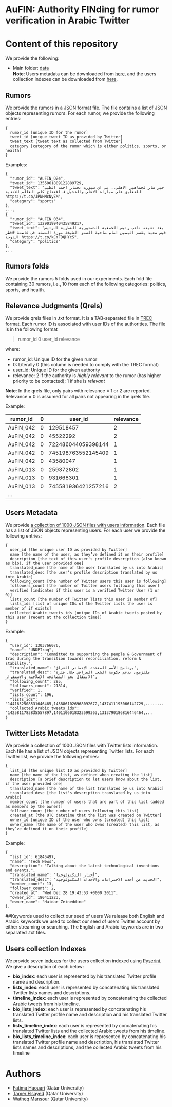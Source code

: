 # AuFIN: Authority FINding for rumor verification in Arabic Twitter
# Content of this repository
We provide the following:
* Main folder: [data](./data)   
  __Note__: Users metadata can be downloaded from [here](https://drive.google.com/drive/folders/1AzCwNq1IukK1Sm9je_SupDTauL-STYk4?usp=sharing), and the users collection indexes can be downloaded from [here](https://drive.google.com/drive/u/0/folders/1y0Fhc5IFNvdg0ZdUjS5lkBB9QZaEcQ7E). 	

## Rumors

We provide the rumors in a JSON format file. The file contains a list of JSON objects representing rumors. For each rumor, we provide the following entries:
```
{
  rumor_id [unique ID for the rumor]
  tweet_id [unique tweet ID as provided by Twitter]
  tweet_text [tweet text as collected from Twitter]
  category [category of the rumor which is either politics, sports, or health]
}
```
Examples:

```
{
  "rumor_id": "AuFIN_024",
  "tweet_id": 1355061889122889729,
  "tweet_text": "خبر سار لجماهير الاهلي.. بي ان سبورت تختار احمد الطيب للتعليق علي مباراة الاهلي والدحيل ف افتتاح كاس العالم للاندية https://t.co/JPNHMcNyZM",
  "category": "sports"
},
...,
{
  "rumor_id": "AuFIN_034",
  "tweet_id": 1329019940435849217,
  "tweet_text": "بعد تعينه نائب رئيس الجمعية الدستورية القطرية الرئيس قيس سعيد يقسم اليمين امام صاحبة السمو الشيخة موزة المسند فى عاصمة #قطر الدوحة https://t.co/kCYFDQHYcS",
  "category": "politics"
},
...

```
## Rumors folds
We provide the rumors 5 folds used in our experiments. Each fold file containing 30 rumors, i.e., 10 from each of the following categories: politics, sports, and health.

## Relevance Judgments (Qrels)

We provide qrels files in .txt format. It is a TAB-separated file in [TREC](https://trec.nist.gov/) format. Each rumor ID is associated with user IDs of the authorities. The file is in the following format
> rumor_id <TAB> 0 <TAB> user_id <TAB> relevance

where: <br/>
* rumor_id: Unique ID for the given rumor
* 0: Literally 0 (this column is needed to comply with the TREC format)
* user_id: Unique ID for the given authority
* relevance: 2 if the authority is _highly relevant_ to the rumor (has higher priority to be contacted); 1 if she is _relevant_

__Note__: In the qrels file, only pairs with relevance = 1 or 2 are reported. Relevance = 0 is assumed for all pairs not appearing in the qrels file.

Example:

| rumor_id | 0 | user_id | relevance |
|---|---|---|---|
| AuFIN_042 | 0 | 129518457  |  2 |
| AuFIN_042 | 0 | 45522292 |  2 |
| AuFIN_042 | 0 | 722486044059398144 | 1 |
| AuFIN_042 | 0 | 745198763552145409 | 1 |
| AuFIN_042 | 0 | 43580047 | 1 |
| AuFIN_013 | 0 | 259372802 | 1 |
| AuFIN_013 | 0 | 931668301 | 1 |
| AuFIN_013 | 0 | 745581936421257216 | 2 |
|... |

## Users Metadata

We provide [a collection of 1000 JSON files with users information](https://drive.google.com/drive/folders/1FQORc039HauQvlXORTr-MQI1EAlpDVAT?usp=sharing). Each file has a list of JSON objects representing users. For each user we provide the following entries: 
```
{
  user_id [the unique user ID as provided by Twitter]
  name [the name of the user, as they’ve defined it on their profile]
  description [the text of this user's profile description (also known as bio), if the user provided one]
  translated_name [the name of the user translated by us into Arabic]
  translated_desc [the user's profile description translated by us into Arabic]
  following_count [the number of Twitter users this user is following]
  followers_count [the number of Twitter users following this user]
  verified [indicates if this user is a verified Twitter User (1 or 0)]
  lists_count [the number of Twitter lists this user is member of]
  lists_ids [list of unique IDs of the Twitter lists the user is member of if exists]
  collected_Arabic_tweets_ids [unique IDs of Arabic tweets posted by this user (recent at the collection time)]  
}
```
Example:

```
{
  "user_id": 1303766076,
  "name": "UNDPIraq",
  "description": "Committed to supporting the people & Government of Iraq during the transition towards reconciliation, reform & stability.",
  "translated_name": "برنامج الأمم المتحدة الإنمائي العراق",
  "translated_desc": "ملتزمون بدعم حكومة الشعب العراقي خلال فترة الانتقال نحو المصالحة الإصلاحية والاستقرار",
  "following_count": 295,
  "followers_count": 21814,
  "verified": 1,
  "lists_count": 196,
  "lists_ids": "1441652508531646465,1438861026968092672,1437411195066142729,........
  "collected_Arabic_tweets_ids": "1425811783835557897,1401106018323599363,1313790186816446464,...
}
```
## Twitter Lists Metadata

We provide a collection of 1000 JSON files with Twitter lists information. Each file has a list of JSON objects representing Twitter lists. For each Twitter list, we provide the following entries: 
```
{
  list_id [the unique list ID as provided by Twitter]
  name [the name of the list, as defined when creating the list]
  description [a brief description to let users know about the list, if the user provided one]
  translated_name [the name of the list translated by us into Arabic]
  translated_desc [the list's description translated by us into Arabic]
  member_count [the number of users that are part of this list (added as members by the owner)]
  follower_count [the number of users following this list]
  created_at [the UTC datetime that the list was created on Twitter]
  owner_id [unique ID of the user who owns (created) this list]
  owner_name [the name of the user who owns (created) this list, as they’ve defined it on their profile]
}
```
Example:

```
{
  "list_id": 61845497,
  "name": "Tech News",
  "description": "Talking about the latest technological inventions and events.",
  "translated_name": "أخبار التكنولوجيا",
  "translated_desc": "الحديث عن أحدث الاختراعات والأحداث التكنولوجية",
  "member_count": 13,
  "follower_count": 2,
  "created_at": "Wed Dec 28 19:43:53 +0000 2011",
  "owner_id": 180411223,
  "owner_name": "𝙷𝚊𝚒𝚍𝚊𝚛 𝚉𝚎𝚒𝚗𝚎𝚍𝚍𝚒𝚗𝚎"
},
```
##Keywords used to collect our seed of users
We release both English and Arabic keywords we used to collect our seed of users Twitter account by either streaming or searching. The English and Arabic keywords are in two separated .txt files.

## Users collection Indexes
We provide seven [indexes](https://drive.google.com/drive/u/0/folders/1y0Fhc5IFNvdg0ZdUjS5lkBB9QZaEcQ7E) for the users collection indexed using [Pyserini](https://github.com/castorini/pyserini). We give a description of each below:
- **bio_index**: each user is represented by his translated Twitter profile name and description.
- **lists_index**: each user is represented by concatenating his translated Twitter lists names and descriptions.
- **timeline_index**: each user is represented by concatenating the collected Arabic tweets from his timeline.
- **bio_lists_index**: each user is represented by concatenating his translated Twitter profile name and description and his translated Twitter lists.
- **lists_timeline_index**: each user is represented by concatenating his translated Twitter lists and the collected Arabic tweets from his timeline.
- **bio_lists_timeline_index**: each user is represented by concatenating his translated Twitter profile name and description, his translated Twitter lists names and descriptions, and the collected Arabic tweets from his timeline

# Authors
- [Fatima Haouari](https://sites.google.com/view/bigir/members/fatima-haouari) (Qatar University)  
- [Tamer Elsayed](http://qufaculty.qu.edu.qa/telsayed/) (Qatar University)
- [Watheq Mansour](https://sites.google.com/view/bigir/members/watheq-mansour) (Qatar University)  
